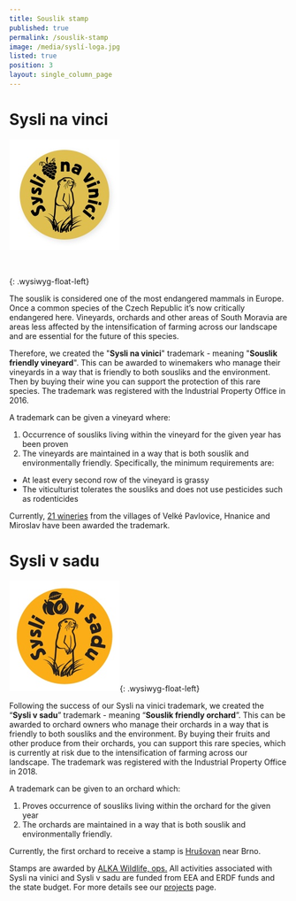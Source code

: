 ```yaml
---
title: Souslik stamp
published: true
permalink: /souslik-stamp
image: /media/syslí-loga.jpg
listed: true
position: 3
layout: single_column_page
---
```

# Sysli na vinci

![](/media/logo_Syslinavinici_zc_m.jpg)

![]()

{: .wysiwyg-float-left}

<div class="clearfix"></div>

The souslik is considered one of the most endangered mammals in Europe. Once a common species of the Czech Republic it’s now critically endangered here. Vineyards, orchards and other areas of South Moravia are areas less affected by the intensification of farming across our landscape and are essential for the future of this species.

Therefore, we created the "**Sysli na vinici**" trademark - meaning "**Souslik friendly vineyard**". This can be awarded to winemakers who manage their vineyards in a way that is friendly to both sousliks and the environment. Then by buying their wine you can support the protection of this rare species. The trademark was registered with the Industrial Property Office in 2016. 

A trademark can be given a vineyard where:

1. Occurrence of sousliks living within the vineyard for the given year has been proven
2. The vineyards are maintained in a way that is both souslik and environmentally friendly. Specifically, the minimum requirements are: 

* At least every second row of the vineyard is grassy
* The viticulturist tolerates the sousliks and does not use pesticides such as rodenticides

Currently, [21 wineries](/souslik-stamp/our-winemakers) from the villages of Velké Pavlovice, Hnanice and Miroslav have been awarded the trademark.

# Sysli v sadu

![](/media/sysli-v-sadu_200.jpg){: .wysiwyg-float-left} 

<div class="clearfix"></div>

Following the success of our Sysli na vinici trademark, we created the “**Sysli v sadu**” trademark - meaning “**Souslik friendly orchard**”. This can be awarded to orchard owners who manage their orchards in a way that is friendly to both sousliks and the environment. By buying their fruits and other produce from their orchards, you can support this rare species, which is currently at risk due to the intensification of farming across our landscape. The trademark was registered with the Industrial Property Office in 2018.

A trademark can be given to an orchard which:

1. Proves occurrence of sousliks living within the orchard for the given year
2. The orchards are maintained in a way that is both souslik and environmentally friendly. 

Currently, the first orchard to receive a stamp is [Hrušovan](/souslik-stamp/our-orchards) near Brno. 

Stamps are awarded by [ALKA Wildlife, ops.](https://www.alkawildlife.eu) All activities associated with Sysli na vinici and Sysli v sadu are funded from EEA and ERDF funds and the state budget. For more details see our [projects](/projects) page.
